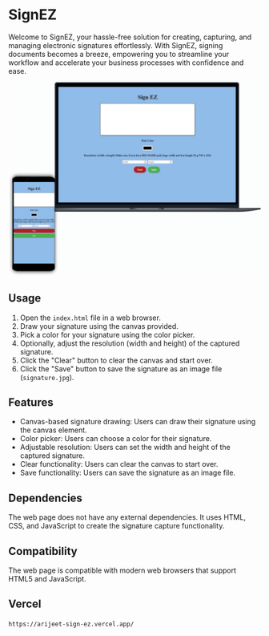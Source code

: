 
# SignEZ
Welcome to SignEZ, your hassle-free solution for creating, capturing, and managing electronic signatures effortlessly. With SignEZ, signing documents becomes a breeze, empowering you to streamline your workflow and accelerate your business processes with confidence and ease. 


![Logo](https://github.com/Arijeet04/SignEZ/blob/main/SignEZ.png)

## Usage


1. Open the `index.html` file in a web browser.
2. Draw your signature using the canvas provided.
3. Pick a color for your signature using the color picker.
4. Optionally, adjust the resolution (width and height) of the captured signature.
5. Click the "Clear" button to clear the canvas and start over.
6. Click the "Save" button to save the signature as an image file (`signature.jpg`).

## Features

- Canvas-based signature drawing: Users can draw their signature using the canvas element.
- Color picker: Users can choose a color for their signature.
- Adjustable resolution: Users can set the width and height of the captured signature.
- Clear functionality: Users can clear the canvas to start over.
- Save functionality: Users can save the signature as an image file.

## Dependencies

The web page does not have any external dependencies. It uses HTML, CSS, and JavaScript to create the signature capture functionality.

## Compatibility

The web page is compatible with modern web browsers that support HTML5 and JavaScript.

## Vercel

```https://arijeet-sign-ez.vercel.app/```
